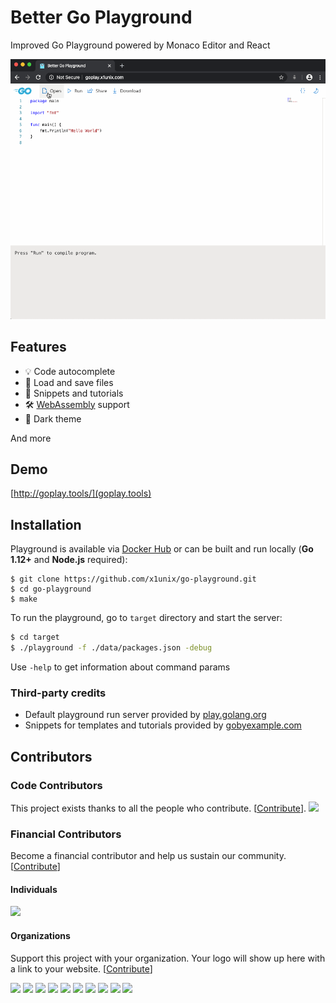 <p style="text-align: center;">
	
# Better Go Playground

Improved Go Playground powered by Monaco Editor and React

![alt text](./docs/demo.gif)
</p>

## Features

* 💡 Code autocomplete
* 💾 Load and save files
* 📔 Snippets and tutorials
* 🛠 [WebAssembly](https://github.com/golang/go/wiki/WebAssembly) support
* 🌚 Dark theme


And more

## Demo

[http://goplay.tools/](goplay.tools)

## Installation

Playground is available via [Docker Hub](https://hub.docker.com/r/x1unix/go-playground) or can be built and run locally (**Go 1.12+** and **Node.js** required):

```
$ git clone https://github.com/x1unix/go-playground.git
$ cd go-playground
$ make
```

To run the playground, go to `target` directory and start the server:

```bash
$ cd target
$ ./playground -f ./data/packages.json -debug
```

Use `-help` to get information about command params

### Third-party credits

* Default playground run server provided by [play.golang.org](https://play.golang.org)
* Snippets for templates and tutorials provided by [gobyexample.com](https://gobyexample.com/) 


## Contributors

### Code Contributors

This project exists thanks to all the people who contribute. [[Contribute](CONTRIBUTING.md)].
<a href="https://github.com/x1unix/go-playground/graphs/contributors"><img src="https://opencollective.com/bttr-go-playground/contributors.svg?width=890&button=false" /></a>

### Financial Contributors

Become a financial contributor and help us sustain our community. [[Contribute](https://opencollective.com/bttr-go-playground/contribute)]

#### Individuals

<a href="https://opencollective.com/bttr-go-playground"><img src="https://opencollective.com/bttr-go-playground/individuals.svg?width=890"></a>

#### Organizations

Support this project with your organization. Your logo will show up here with a link to your website. [[Contribute](https://opencollective.com/bttr-go-playground/contribute)]

<a href="https://opencollective.com/bttr-go-playground/organization/0/website"><img src="https://opencollective.com/bttr-go-playground/organization/0/avatar.svg"></a>
<a href="https://opencollective.com/bttr-go-playground/organization/1/website"><img src="https://opencollective.com/bttr-go-playground/organization/1/avatar.svg"></a>
<a href="https://opencollective.com/bttr-go-playground/organization/2/website"><img src="https://opencollective.com/bttr-go-playground/organization/2/avatar.svg"></a>
<a href="https://opencollective.com/bttr-go-playground/organization/3/website"><img src="https://opencollective.com/bttr-go-playground/organization/3/avatar.svg"></a>
<a href="https://opencollective.com/bttr-go-playground/organization/4/website"><img src="https://opencollective.com/bttr-go-playground/organization/4/avatar.svg"></a>
<a href="https://opencollective.com/bttr-go-playground/organization/5/website"><img src="https://opencollective.com/bttr-go-playground/organization/5/avatar.svg"></a>
<a href="https://opencollective.com/bttr-go-playground/organization/6/website"><img src="https://opencollective.com/bttr-go-playground/organization/6/avatar.svg"></a>
<a href="https://opencollective.com/bttr-go-playground/organization/7/website"><img src="https://opencollective.com/bttr-go-playground/organization/7/avatar.svg"></a>
<a href="https://opencollective.com/bttr-go-playground/organization/8/website"><img src="https://opencollective.com/bttr-go-playground/organization/8/avatar.svg"></a>
<a href="https://opencollective.com/bttr-go-playground/organization/9/website"><img src="https://opencollective.com/bttr-go-playground/organization/9/avatar.svg"></a>
